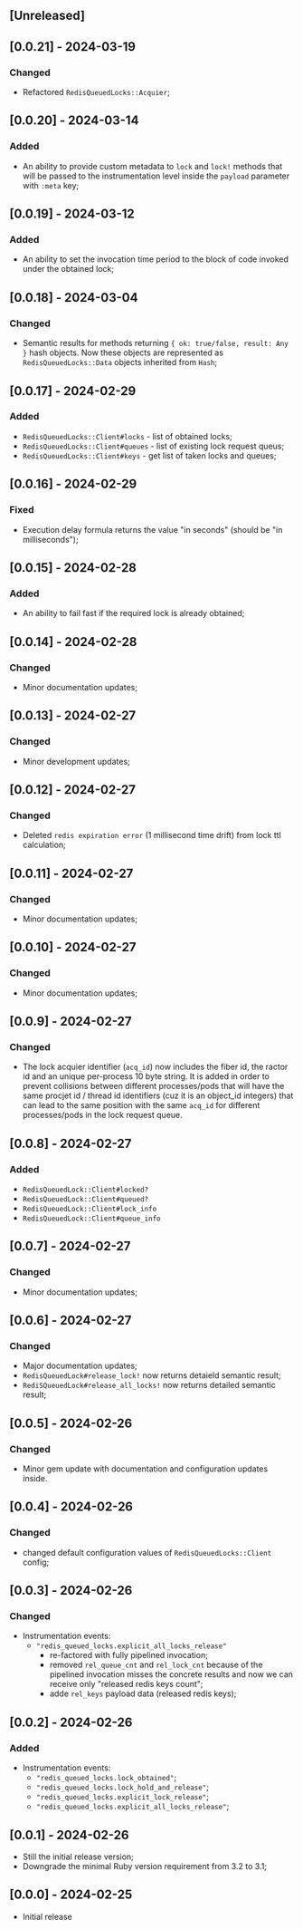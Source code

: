 ## [Unreleased]

## [0.0.21] - 2024-03-19
### Changed
- Refactored `RedisQueuedLocks::Acquier`;

## [0.0.20] - 2024-03-14
### Added
- An ability to provide custom metadata to `lock` and `lock!` methods that will be passed
  to the instrumentation level inside the `payload` parameter with `:meta` key;

## [0.0.19] - 2024-03-12
### Added
- An ability to set the invocation time period to the block of code invoked under
  the obtained lock;

## [0.0.18] - 2024-03-04
### Changed
- Semantic results for methods returning `{ ok: true/false, result: Any }` hash objects.
  Now these objects are represented as `RedisQueuedLocks::Data` objects inherited from `Hash`;

## [0.0.17] - 2024-02-29
### Added
- `RedisQueuedLocks::Client#locks` - list of obtained locks;
- `RedisQueuedLocks::Client#queues` - list of existing lock request queus;
- `RedisQueuedLocks::Client#keys` - get list of taken locks and queues;

## [0.0.16] - 2024-02-29
### Fixed
- Execution delay formula returns the value "in seconds" (should be "in milliseconds");

## [0.0.15] - 2024-02-28
### Added
- An ability to fail fast if the required lock is already obtained;

## [0.0.14] - 2024-02-28
### Changed
- Minor documentation updates;

## [0.0.13] - 2024-02-27
### Changed
- Minor development updates;

## [0.0.12] - 2024-02-27
### Changed
- Deleted `redis expiration error` (1 millisecond time drift) from lock ttl calculation;

## [0.0.11] - 2024-02-27
### Changed
- Minor documentation updates;

## [0.0.10] - 2024-02-27
### Changed
- Minor documentation updates;

## [0.0.9] - 2024-02-27
### Changed
- The lock acquier identifier (`acq_id`) now includes the fiber id, the ractor id and an unique per-process
  10 byte string. It is added in order to prevent collisions between different processes/pods
  that will have the same procjet id / thread id identifiers (cuz it is an object_id integers) that can lead
  to the same position with the same `acq_id` for different processes/pods in the lock request queue.

## [0.0.8] - 2024-02-27
### Added
- `RedisQueuedLock::Client#locked?`
- `RedisQueuedLock::Client#queued?`
- `RedisQueuedLock::Client#lock_info`
- `RedisQueuedLock::Client#queue_info`

## [0.0.7] - 2024-02-27
### Changed
- Minor documentation updates;

## [0.0.6] - 2024-02-27
### Changed
- Major documentation updates;
- `RedisQueuedLock#release_lock!` now returns detaield semantic result;
- `RediSQueuedLock#release_all_locks!` now returns detailed semantic result;

## [0.0.5] - 2024-02-26
### Changed
- Minor gem update with documentation and configuration updates inside.

## [0.0.4] - 2024-02-26
### Changed
- changed default configuration values of `RedisQueuedLocks::Client` config;

## [0.0.3] - 2024-02-26
### Changed
- Instrumentation events:
  - `"redis_queued_locks.explicit_all_locks_release"`
    - re-factored with fully pipelined invocation;
    - removed `rel_queue_cnt` and `rel_lock_cnt` because of the pipelined invocation
      misses the concrete results and now we can receive only "released redis keys count";
    - adde `rel_keys` payload data (released redis keys);

## [0.0.2] - 2024-02-26
### Added
- Instrumentation events:
  - `"redis_queued_locks.lock_obtained"`;
  - `"redis_queued_locks.lock_hold_and_release"`;
  - `"redis_queued_locks.explicit_lock_release"`;
  - `"redis_queued_locks.explicit_all_locks_release"`;

## [0.0.1] - 2024-02-26

- Still the initial release version;
- Downgrade the minimal Ruby version requirement from 3.2 to 3.1;

## [0.0.0] - 2024-02-25

- Initial release
